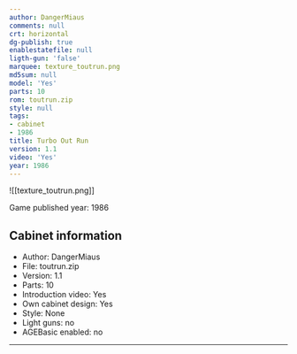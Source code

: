 ```yaml
---
author: DangerMiaus
comments: null
crt: horizontal
dg-publish: true
enablestatefile: null
ligth-gun: 'false'
marquee: texture_toutrun.png
md5sum: null
model: 'Yes'
parts: 10
rom: toutrun.zip
style: null
tags:
- cabinet
- 1986
title: Turbo Out Run
version: 1.1
video: 'Yes'
year: 1986
---
```


![[texture_toutrun.png]]

Game published year: 1986

## Cabinet information

- Author: DangerMiaus
- File: toutrun.zip
- Version: 1.1
- Parts: 10
- Introduction video: Yes
- Own cabinet design: Yes
- Style: None
- Light guns: no
- AGEBasic enabled: no

---
